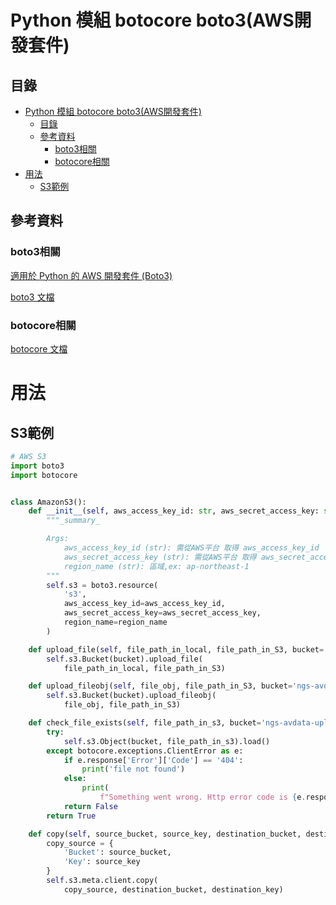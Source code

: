 # Python 模組 botocore boto3(AWS開發套件)

## 目錄

- [Python 模組 botocore boto3(AWS開發套件)](#python-模組-botocore-boto3aws開發套件)
	- [目錄](#目錄)
	- [參考資料](#參考資料)
		- [boto3相關](#boto3相關)
		- [botocore相關](#botocore相關)
- [用法](#用法)
	- [S3範例](#s3範例)

## 參考資料

### boto3相關

[適用於 Python 的 AWS 開發套件 (Boto3)](https://aws.amazon.com/tw/sdk-for-python/)

[boto3 文檔](https://boto3.amazonaws.com/v1/documentation/api/latest/reference/services/index.html)

### botocore相關

[botocore 文檔](https://botocore.amazonaws.com/v1/documentation/api/latest/index.html)

# 用法

## S3範例

```Python
# AWS S3
import boto3
import botocore


class AmazonS3():
    def __init__(self, aws_access_key_id: str, aws_secret_access_key: str, region_name: str):
        """_summary_

        Args:
            aws_access_key_id (str): 需從AWS平台 取得 aws_access_key_id
            aws_secret_access_key (str): 需從AWS平台 取得 aws_secret_access_key
            region_name (str): 區域,ex: ap-northeast-1
        """
        self.s3 = boto3.resource(
            's3',
            aws_access_key_id=aws_access_key_id,
            aws_secret_access_key=aws_secret_access_key,
            region_name=region_name
        )

    def upload_file(self, file_path_in_local, file_path_in_S3, bucket='ngs-avdata-upload'):
        self.s3.Bucket(bucket).upload_file(
            file_path_in_local, file_path_in_S3)

    def upload_fileobj(self, file_obj, file_path_in_S3, bucket='ngs-avdata-upload'):
        self.s3.Bucket(bucket).upload_fileobj(
            file_obj, file_path_in_S3)

    def check_file_exists(self, file_path_in_s3, bucket='ngs-avdata-upload'):
        try:
            self.s3.Object(bucket, file_path_in_s3).load()
        except botocore.exceptions.ClientError as e:
            if e.response['Error']['Code'] == '404':
                print('file not found')
            else:
                print(
                    f"Something went wrong. Http error code is {e.response['Error']['Code']}")
            return False
        return True

    def copy(self, source_bucket, source_key, destination_bucket, destination_key):
        copy_source = {
            'Bucket': source_bucket,
            'Key': source_key
        }
        self.s3.meta.client.copy(
            copy_source, destination_bucket, destination_key)
```